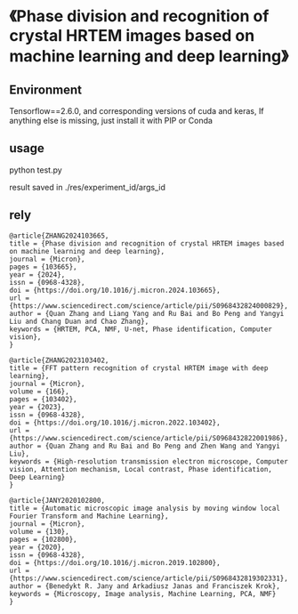 # 《Phase division and recognition of crystal HRTEM images based on machine learning and deep learning》

## Environment 
  Tensorflow==2.6.0, and corresponding versions of cuda and keras, If anything else is missing, just install it with PIP or Conda

## usage
  python test.py
  
  result saved in ./res/experiment_id/args_id

## rely
  ```
@article{ZHANG2024103665,
title = {Phase division and recognition of crystal HRTEM images based on machine learning and deep learning},
journal = {Micron},
pages = {103665},
year = {2024},
issn = {0968-4328},
doi = {https://doi.org/10.1016/j.micron.2024.103665},
url = {https://www.sciencedirect.com/science/article/pii/S0968432824000829},
author = {Quan Zhang and Liang Yang and Ru Bai and Bo Peng and Yangyi Liu and Chang Duan and Chao Zhang},
keywords = {HRTEM, PCA, NMF, U-net, Phase identification, Computer vision},
}

@article{ZHANG2023103402,
  title = {FFT pattern recognition of crystal HRTEM image with deep learning},
  journal = {Micron},
  volume = {166},
  pages = {103402},
  year = {2023},
  issn = {0968-4328},
  doi = {https://doi.org/10.1016/j.micron.2022.103402},
  url = {https://www.sciencedirect.com/science/article/pii/S0968432822001986},
  author = {Quan Zhang and Ru Bai and Bo Peng and Zhen Wang and Yangyi Liu},
  keywords = {High-resolution transmission electron microscope, Computer vision, Attention mechanism, Local contrast, Phase identification, Deep Learning}
  }

@article{JANY2020102800,
title = {Automatic microscopic image analysis by moving window local Fourier Transform and Machine Learning},
journal = {Micron},
volume = {130},
pages = {102800},
year = {2020},
issn = {0968-4328},
doi = {https://doi.org/10.1016/j.micron.2019.102800},
url = {https://www.sciencedirect.com/science/article/pii/S0968432819302331},
author = {Benedykt R. Jany and Arkadiusz Janas and Franciszek Krok},
keywords = {Microscopy, Image analysis, Machine Learning, PCA, NMF}
}
```
